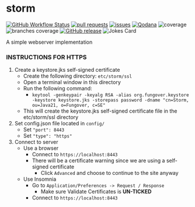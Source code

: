 # storm

[![GitHub Workflow Status](https://img.shields.io/github/workflow/status/fungover/storm/Java%20CI%20with%20Maven)](https://github.com/fungover/storm/actions/workflows/maven.yml)
[![pull requests](https://img.shields.io/github/issues-pr/fungover/storm)](https://github.com/fungover/storm/pulls)
[![issues](https://img.shields.io/github/issues/fungover/storm)](https://github.com/fungover/storm/issues)
[![Qodana](https://github.com/fungover/storm/actions/workflows/code_quality.yml/badge.svg)](https://github.com/fungover/storm/actions/workflows/code_quality.yml)
![coverage](../badges/jacoco.svg)
![branches coverage](../badges/branches.svg)
[![GitHub release](https://img.shields.io/github/v/release/fungover/storm)](https://github.com/fungover/storm/releases)
![Jokes Card](https://readme-jokes.vercel.app/api)


A simple webserver implementation

### **INSTRUCTIONS FOR HTTPS**

1. Create a keystore.jks self-signed certificate
    - Create the following directory: `etc/storm/ssl`
    - Open a terminal window in this directory
    - Run the following command:
        - `keytool -genkeypair -keyalg RSA -alias org.fungover.keystore -keystore keystore.jks -storepass password -dname "cn=Storm, ou=Java21, o=Fungover, c=SE"`
    - This will create the keystore.jks self-signed certificate file in the etc/storm/ssl directory
2. Set config.json file located in `config/`
    - Set `"port": 8443`
    - Set `"type": "https"`
3. Connect to server
    - Use a browser
        - Connect to `https://localhost:8443`
        - There will be a certificate warning since we are using a self-signed certificate
            - Click `Advanced` and choose to continue to the site anyway
    - Use Insomnia
        - Go to `Application/Preferences -> Request / Response`
            - Make sure Validate Certificates is **UN-TICKED**
        - Connect to `https://localhost:8443`